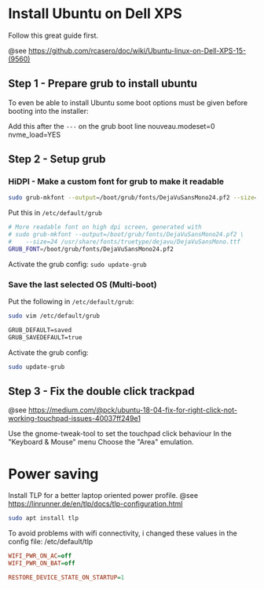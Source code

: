 # Install Ubuntu on Dell XPS

Follow this great guide first.

@see https://github.com/rcasero/doc/wiki/Ubuntu-linux-on-Dell-XPS-15-(9560)


## Step 1 - Prepare grub to install ubuntu
To even be able to install Ubuntu some boot options must be given before booting into the installer:

Add this after the `---` on the grub boot line 
nouveau.modeset=0 nvme_load=YES

## Step 2 - Setup grub

### HiDPI - Make a custom font for grub to make it readable

```sh
sudo grub-mkfont --output=/boot/grub/fonts/DejaVuSansMono24.pf2 --size=24 /usr/share/fonts/truetype/dejavu/DejaVuSansMono.ttf
```

Put this in `/etc/default/grub`

```sh
# More readable font on high dpi screen, generated with
# sudo grub-mkfont --output=/boot/grub/fonts/DejaVuSansMono24.pf2 \
#    --size=24 /usr/share/fonts/truetype/dejavu/DejaVuSansMono.ttf
GRUB_FONT=/boot/grub/fonts/DejaVuSansMono24.pf2
```

Activate the grub config:
`sudo update-grub`

### Save the last selected OS (Multi-boot)
Put the following in `/etc/default/grub`:

```sh
sudo vim /etc/default/grub
```

```txt
GRUB_DEFAULT=saved
GRUB_SAVEDEFAULT=true
```

Activate the grub config:
```sh
sudo update-grub
```

## Step 3 - Fix the double click trackpad

@see https://medium.com/@pck/ubuntu-18-04-fix-for-right-click-not-working-touchpad-issues-40037ff249e1

Use the gnome-tweak-tool to set the touchpad click behaviour
In the "Keyboard & Mouse" menu Choose the "Area" emulation.


# Power saving
Install TLP for a better laptop oriented power profile.
@see https://linrunner.de/en/tlp/docs/tlp-configuration.html

```sh
sudo apt install tlp
```

To avoid problems with wifi connectivity, i changed these values in the config file: /etc/default/tlp
```ini
WIFI_PWR_ON_AC=off
WIFI_PWR_ON_BAT=off

RESTORE_DEVICE_STATE_ON_STARTUP=1
```
